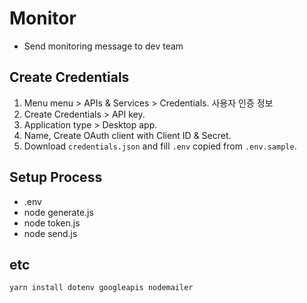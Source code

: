 # Monitor

- Send monitoring message to dev team

## Create Credentials

1. Menu menu > APIs & Services > Credentials. 사용자 인증 정보
2. Create Credentials > API key.
3. Application type > Desktop app.
4. Name, Create OAuth client with Client ID & Secret.
5. Download `credentials.json` and fill `.env` copied from `.env.sample`.

## Setup Process

- .env
- node generate.js
- node token.js
- node send.js

## etc

```
yarn install dotenv googleapis nodemailer
```
